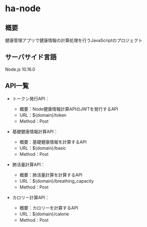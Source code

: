 # ha-node

## 概要
健康管理アプリで健康情報の計算処理を行うJavaScriptのプロジェクト

## サーバサイド言語
Node.js 10.16.0

## API一覧

- トークン発行API：
    - 概要：Node健康情報計算APIのJWTを発行するAPI
    - URL：${domain}/token
    - Method：Post

- 基礎健康情報計算API：
    - 概要：基礎健康情報を計算するAPI
    - URL：${domain}/basic
    - Method：Post

- 肺活量計算API：
    - 概要：肺活量計算を計算するAPI
    - URL：${domain}/breathing_capacity
    - Method：Post

- カロリー計算API：
    - 概要：カロリーを計算するAPI
    - URL：${domain}/calorie
    - Method：Post

